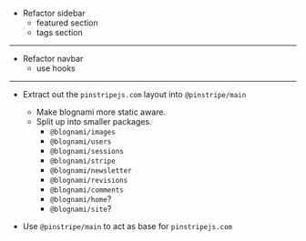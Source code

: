 
- Refactor sidebar
    - featured section
    - tags section

---

- Refactor navbar
    - use hooks

---

- Extract out the `pinstripejs.com` layout into `@pinstripe/main`
    - Make blognami more static aware.
    - Split up into smaller packages.
        - `@blognami/images`
        - `@blognami/users`
        - `@blognami/sessions`
        - `@blognami/stripe`
        - `@blognami/newsletter`
        - `@blognami/revisions`
        - `@blognami/comments`
        - `@blognami/home`?
        - `@blognami/site`?

- Use `@pinstripe/main` to act as base for `pinstripejs.com`